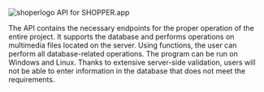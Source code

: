 ![shoperlogo](https://github.com/Grzegorz96/Shoper-app-backend/assets/129303867/7b68b20e-006b-47bc-8823-8c00e62282ca)
API for SHOPPER.app

The API contains the necessary endpoints for the proper operation of the entire project. It supports the database and performs operations on multimedia files located on the server. Using functions, the user can perform all database-related operations.
The program can be run on Windows and Linux. Thanks to extensive server-side validation, users will not be able to enter information in the database that does not meet the requirements.
